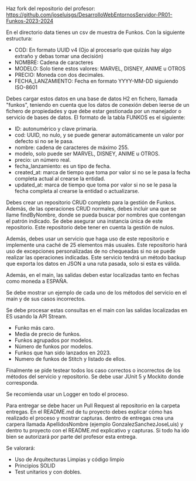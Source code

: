 Haz fork del repositorio del profesor: https://github.com/joseluisgs/DesarrolloWebEntornosServidor-PR01-Funkos-2023-2024

En el directorio data tienes un csv de muestra de Funkos. Con la siguiente estructura:
- COD: En formato UUID v4 (Ojo al procesarlo que quizás hay algo extraño y debas tomar una decisión)
- NOMBRE: Cadena de caracteres
- MODELO: Solo tiene estos valores: MARVEL, DISNEY, ANIME u OTROS
- PRECIO: Moneda con dos decimales.
- FECHA_LANZAMIENTO: Fecha en formato YYYY-MM-DD siguiendo ISO-8601


Debes cargar estos datos en una base de datos H2 en fichero, llamada "funkos", teniendo en cuenta que los datos de conexión deben leerse de un fichero de propiedades y que debe estar gestionada por un manejador o servicio de bases de datos. El formato de la tabla FUNKOS es el siguiente:
- ID: autonumérico y clave primaria.
- cod: UUID, no nulo, y se puede generar automáticamente un valor por defecto si no se le pasa.
- nombre: cadena de caracteres de máximo 255.
- modelo, solo puede ser MARVEL, DISNEY, ANIME u OTROS.
- precio: un número real.
- fecha_lanzamiento: es un tipo de fecha.
- created_at: marca de tiempo que toma por valor si no se le pasa la fecha completa actual al crearse la entidad.
- updated_at: marca de tiempo que toma por valor si no se le pasa la fecha completa al crearse la entidad o actualizarse.


Debes crear un repositorio CRUD completo para la gestión de Funkos. Además, de las operaciones CRUD normales, debes incluir una que se llame findByNombre, donde se pueda buscar por nombres que contengan el patrón indicado. Se debe asegurar una instancia única de este repositorio. Este repositorio debe tener en cuenta la gestión de nulos.

Además, debes usar un servicio que haga uso de este repositorio e implemente una caché de 25 elementos más usuales. Este repositorio hará uso de excepciones personalizadas de no chequeadas si no se puede realizar las operaciones indicadas.
Este servicio tendrá un método backup que exporta los datos en JSON a una ruta pasada, solo si esta es válida.

Además, en el main, las salidas deben estar localizadas tanto en fechas como moneda a ESPAÑA.

Se debe mostrar un ejemplo de cada uno de los métodos del servicio en el main y de sus casos incorrectos.

Se debe procesar estas consultas en el main con las salidas localizadas en ES usando la API Stream.
- Funko más caro.
- Media de precio de funkos.
- Funkos agrupados por modelos.
- Número de funkos por modelos.
- Funkos que han sido lanzados en 2023.
- Numero de funkos de Stitch y listado de ellos.

Finalmente se pide testear todos los caso correctos o incorrectos de los métodos del servicio y repositorio. Se debe usar JUnit 5 y Mockito donde corresponda.

Se recomienda usar un Logger en todo el proceso.

Para entregar se debe hacer un Pull Request al repositorio en la carpeta entregas. En el README.md de tu proyecto debes explicar cómo has realizado el proceso y mostrar capturas. dentro de entregas crea una carpera llamada ApellidosNombre (ejemplo GonzalezSanchezJoseLuis) y dentro tu proyecto con el README.md explicativo y capturas. Si todo ha ido bien se autorizará por parte del profesor esta entrega.

Se valorará:
- Uso de Arquitecturas Limpias y código limpio
- Principios SOLID
- Test unitarios y con dobles.

